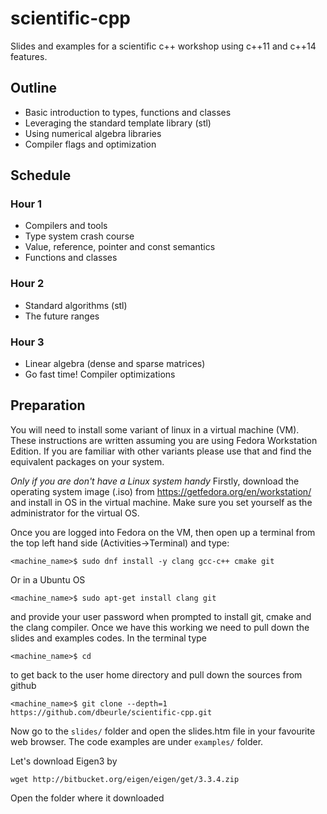 # scientific-cpp
Slides and examples for a scientific c++ workshop using c++11 and c++14 features.

## Outline
- Basic introduction to types, functions and classes
- Leveraging the standard template library (stl)
- Using numerical algebra libraries
- Compiler flags and optimization

## Schedule

### Hour 1
- Compilers and tools
- Type system crash course
- Value, reference, pointer and const semantics
- Functions and classes

### Hour 2
- Standard algorithms (stl)
- The future ranges

### Hour 3
- Linear algebra (dense and sparse matrices)
- Go fast time!  Compiler optimizations

## Preparation

You will need to install some variant of linux in a virtual machine (VM).  These instructions are written assuming you are using Fedora Workstation Edition.  If you are familiar with other variants please use that and find the equivalent packages on your system.

*Only if you are don't have a Linux system handy*
Firstly, download the operating system image (.iso) from https://getfedora.org/en/workstation/ and install in OS in the virtual machine.  Make sure you set yourself as the administrator for the virtual OS.

Once you are logged into Fedora on the VM, then open up a terminal from the top left hand side (Activities->Terminal) and type:
```
<machine_name>$ sudo dnf install -y clang gcc-c++ cmake git
```
Or in a Ubuntu OS
```
<machine_name>$ sudo apt-get install clang git
```
and provide your user password when prompted to install git, cmake and the clang compiler.  Once we have this working we need to pull down the slides and examples codes.  In the terminal type
```
<machine_name>$ cd
```
to get back to the user home directory and pull down the sources from github
```
<machine_name>$ git clone --depth=1 https://github.com/dbeurle/scientific-cpp.git
```
Now go to the ```slides/``` folder and open the slides.htm file in your favourite web browser.  The code examples are under ```examples/``` folder.

Let's download Eigen3 by
```
wget http://bitbucket.org/eigen/eigen/get/3.3.4.zip
```
Open the folder where it downloaded 
